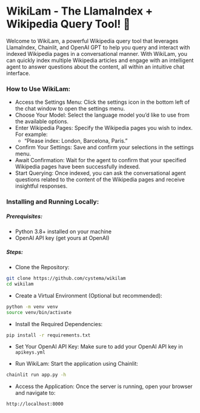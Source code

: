# WikiLam - The LlamaIndex + Wikipedia Query Tool! 🎉

Welcome to WikiLam, a powerful Wikipedia query tool that leverages LlamaIndex, Chainlit, and OpenAI GPT to help you query and interact with indexed Wikipedia pages in a conversational manner. With WikiLam, you can quickly index multiple Wikipedia articles and engage with an intelligent agent to answer questions about the content, all within an intuitive chat interface.

### How to Use WikiLam:

- Access the Settings Menu: Click the settings icon in the bottom left of the chat window to open the settings menu.
- Choose Your Model: Select the language model you’d like to use from the available options.
- Enter Wikipedia Pages: Specify the Wikipedia pages you wish to index. For example:
    - “Please index: London, Barcelona, Paris.”
- Confirm Your Settings: Save and confirm your selections in the settings menu.
- Await Confirmation: Wait for the agent to confirm that your specified Wikipedia pages have been successfully indexed.
- Start Querying: Once indexed, you can ask the conversational agent questions related to the content of the Wikipedia pages and receive insightful responses.

### Installing and Running Locally:

##### Prerequisites:
- Python 3.8+ installed on your machine
- OpenAI API key (get yours at OpenAI)

##### Steps:

- Clone the Repository:
```bash
git clone https://github.com/cystema/wikilam
cd wikilam
```

- Create a Virtual Environment (Optional but recommended):
```bash
python -m venv venv
source venv/bin/activate 
```

- Install the Required Dependencies:
```bash
pip install -r requirements.txt
```

- Set Your OpenAI API Key:
Make sure to add your OpenAI API key in `apikeys.yml`

- Run WikiLam:
Start the application using Chainlit:
```bash
chainlit run app.py -h
```

- Access the Application:
Once the server is running, open your browser and navigate to:
```bash
http://localhost:8000
```